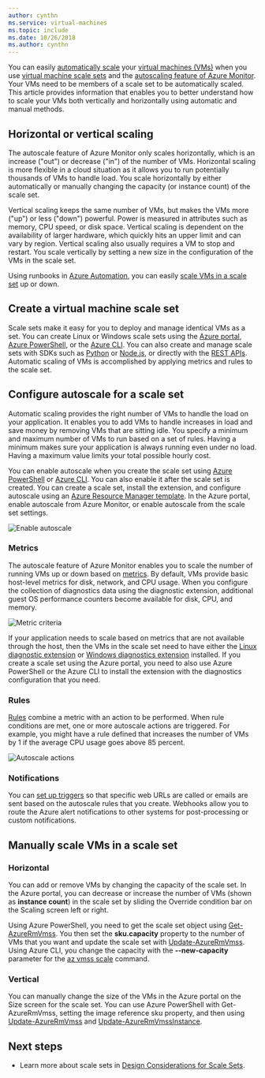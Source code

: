 ```yaml
---
author: cynthn
ms.service: virtual-machines
ms.topic: include
ms.date: 10/26/2018
ms.author: cynthn
---
```

﻿You can easily [automatically scale](../articles/azure-monitor/platform/autoscale-best-practices.md) your [virtual machines (VMs)](../articles/virtual-machines/windows/overview.md) when you use [virtual machine scale sets](../articles/virtual-machine-scale-sets/virtual-machine-scale-sets-overview.md) and the [autoscaling feature of Azure Monitor](../articles/azure-monitor/platform/autoscale-overview.md). Your VMs need to be members of a scale set to be automatically scaled. This article provides information that enables you to better understand how to scale your VMs both vertically and horizontally using automatic and manual methods.

## Horizontal or vertical scaling

The autoscale feature of Azure Monitor only scales horizontally, which is an increase ("out") or decrease ("in") of the number of VMs. Horizontal scaling is more flexible in a cloud situation as it allows you to run potentially thousands of VMs to handle load. You scale horizontally by either automatically or manually changing the capacity (or instance count) of the scale set. 

Vertical scaling keeps the same number of VMs, but makes the VMs more ("up") or less ("down") powerful. Power is measured in attributes such as memory, CPU speed, or disk space. Vertical scaling is dependent on the availability of larger hardware, which quickly hits an upper limit and can vary by region. Vertical scaling also usually requires a VM to stop and restart. You scale vertically by setting a new size in the configuration of the VMs in the scale set.

Using runbooks in [Azure Automation](../articles/automation/automation-intro.md), you can easily [scale VMs in a scale set](../articles/virtual-machine-scale-sets/virtual-machine-scale-sets-vertical-scale-reprovision.md) up or down.

## Create a virtual machine scale set

Scale sets make it easy for you to deploy and manage identical VMs as a set. You can create Linux or Windows scale sets using the [Azure portal](../articles/virtual-machine-scale-sets/virtual-machine-scale-sets-portal-create.md), [Azure PowerShell](../articles/virtual-machines/windows/tutorial-create-vmss.md), or the [Azure CLI](../articles/virtual-machines/linux/tutorial-create-vmss.md). You can also create and manage scale sets with SDKs such as [Python](https://azure.microsoft.com/develop/python/) or [Node.js](/nodejs/azure), or directly with the [REST APIs](/rest/api/compute/virtualmachinescalesets). Automatic scaling of VMs is accomplished by applying metrics and rules to the scale set.

## Configure autoscale for a scale set

Automatic scaling provides the right number of VMs to handle the load on your application. It enables you to add VMs to handle increases in load and save money by removing VMs that are sitting idle. You specify a minimum and maximum number of VMs to run based on a set of rules. Having a minimum makes sure your application is always running even under no load. Having a maximum value limits your total possible hourly cost.

You can enable autoscale when you create the scale set using [Azure PowerShell](../articles/azure-monitor/platform/powershell-quickstart-samples.md#create-and-manage-autoscale-settings) or [Azure CLI](https://docs.microsoft.com/cli/azure/monitor/autoscale-settings). You can also enable it after the scale set is created. You can create a scale set, install the extension, and configure autoscale using an [Azure Resource Manager template](../articles/virtual-machine-scale-sets/virtual-machine-scale-sets-windows-autoscale.md). In the Azure portal, enable autoscale from Azure Monitor, or enable autoscale from the scale set settings.

![Enable autoscale](./media/virtual-machines-autoscale/virtual-machines-autoscale-enable.png)
 
### Metrics

The autoscale feature of Azure Monitor enables you to scale the number of running VMs up or down based on [metrics](../articles/azure-monitor/platform/autoscale-common-metrics.md). By default, VMs provide basic host-level metrics for disk, network, and CPU usage. When you configure the collection of diagnostics data using the diagnostic extension, additional guest OS performance counters become available for disk, CPU, and memory.

![Metric criteria](./media/virtual-machines-autoscale/virtual-machines-autoscale-criteria.png)

If your application needs to scale based on metrics that are not available through the host, then the VMs in the scale set need to have either the [Linux diagnostic extension](../articles/virtual-machines/linux/diagnostic-extension.md) or [Windows diagnostics extension](../articles/virtual-machines/windows/ps-extensions-diagnostics.md) installed. If you create a scale set using the Azure portal, you need to also use Azure PowerShell or the Azure CLI to install the extension with the diagnostics configuration that you need.
 
### Rules

[Rules](../articles/monitoring-and-diagnostics/monitoring-autoscale-scale-by-custom-metric.md) combine a metric with an action to be performed. When rule conditions are met, one or more autoscale actions are triggered. For example, you might have a rule defined that increases the number of VMs by 1 if the average CPU usage goes above 85 percent.

![Autoscale actions](./media/virtual-machines-autoscale/virtual-machines-autoscale-actions.png)
 
### Notifications

You can [set up triggers](../articles/azure-monitor/platform/autoscale-webhook-email.md) so that specific web URLs are called or emails are sent based on the autoscale rules that you create. Webhooks allow you to route the Azure alert notifications to other systems for post-processing or custom notifications.

## Manually scale VMs in a scale set

### Horizontal

You can add or remove VMs by changing the capacity of the scale set. In the Azure portal, you can decrease or increase the number of VMs (shown as **instance count**) in the scale set by sliding the Override condition bar on the Scaling screen left or right.

Using Azure PowerShell, you need to get the scale set object using [Get-AzureRmVmss](https://docs.microsoft.com/powershell/module/azurerm.compute/get-azurermvmss). You then set the **sku.capacity** property to the number of VMs that you want and update the scale set with [Update-AzureRmVmss](https://docs.microsoft.com/powershell/module/azurerm.compute/update-azurermvmss). Using Azure CLI, you change the capacity with the **--new-capacity** parameter for the [az vmss scale](https://docs.microsoft.com/cli/azure/vmss#az_vmss_scale) command.

### Vertical

You can manually change the size of the VMs in the Azure portal on the Size screen for the scale set. You can use Azure PowerShell with Get-AzureRmVmss, setting the image reference sku property, and then using [Update-AzureRmVmss](https://docs.microsoft.com/powershell/module/azurerm.compute/update-azurermvmss) and [Update-AzureRmVmssInstance](https://docs.microsoft.com/powershell/module/azurerm.compute/update-azurermvmssinstance).

## Next steps

- Learn more about scale sets in [Design Considerations for Scale Sets](../articles/virtual-machine-scale-sets/virtual-machine-scale-sets-design-overview.md).

